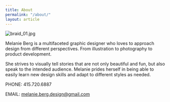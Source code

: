 ```yaml
---
title: About
permalink: "/about/"
layout: article
---
```


![braid_01.jpg](/uploads/braid_01.jpg)

Melanie Berg is  a multifaceted graphic designer who loves to approach design from different perspectives. From illustration to photography to product development.

She strives to visually tell stories that are not only beautiful and fun, but also speak to the intended audience. Melanie prides herself in being able to easily learn new design skills and adapt to different styles as needed.

PHONE: 415.720.6887

EMAIL: melanie.berg.design@gmail.com